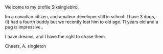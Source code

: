 Welcome to my profile Sixsinglebird, 

Im a canadian citizen, and amateur developer still in school.
I have 3 dogs, (I) had a fourth buddy but we recently lost him to old age.
11 years old and a pug is impressive..

I have dreams, and I have the right to chase them.

  Cheers,
  A. singleton
